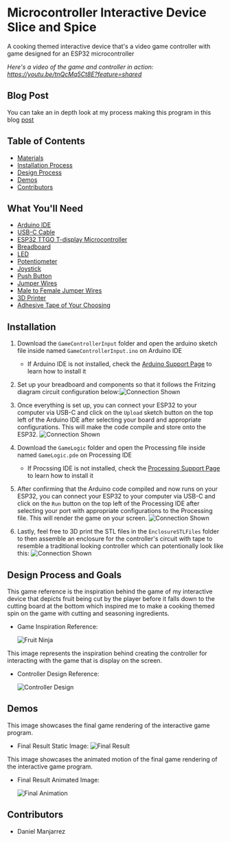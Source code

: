 # Microcontroller Interactive Device Slice and Spice
A cooking themed interactive device that's a video game controller with game designed for an ESP32 microcontroller

*Here's a video of the game and controller in action: https://youtu.be/tnQcMq5Ct8E?feature=shared*

## Blog Post

You can take an in depth look at my process making this program in this blog [post](https://brassy-moonflower-6cd.notion.site/Slice-and-Spice-S2-12d18fb9102d80a786a9e72461ec0fd8?pvs=4)

## Table of Contents

- [Materials](#what-youll-need)
- [Installation Process](#installation)
- [Design Process](#design-process-and-goals)
- [Demos](#demos)
- [Contributors](#contributors)

## What You'll Need

 + [Arduino IDE](https://www.arduino.cc/en/software)
 + [USB-C Cable](https://www.amazon.com/3-Pack-Charging-Compatible-Max%EF%BC%8CSamsung-MacBook/dp/B0C5DFLGZG/ref=sr_1_1_sspa?crid=1J4HMA8LN1V72&dib=eyJ2IjoiMSJ9._xXfHeYXKMA7uaVBojUx7_ztgfErVtQfGS9iKfENhIyM9fyMpbyxRjvtii0Tf4yjlhaQorsdAM6MqPXO7kg06HKjPVVsh_zgFfSz_lB3Mujs5SBqXuGu7unNou_67eJjPteECmqSqyQJ-3WuGb6hDoa6s259xWDlp3RHbFOKcesy0UrPyKvBnMEjzk1GGAZ03Xwczrl-2dIli56iUuHxdmXsHH5k_THtTmGIfckcIjEGKF9nE6xFW9s3R97vA62yXXxH0ugyjIF7hv7GUWTFIyp28Rhv76XkCkyQ2eFJeZs.HRGVQ5v8xi7RDidmZ1ULkysSISZY84_s3ymlprYzKoQ&dib_tag=se&keywords=usb+c+cable&qid=1730077700&s=industrial&sprefix=usb+c+cable%2Cindustrial%2C101&sr=1-1-spons&sp_csd=d2lkZ2V0TmFtZT1zcF9hdGY&psc=1)
 + [ESP32 TTGO T-display Microcontroller](https://www.amazon.com/LILYGO-T-Display-Arduino-Development-CH9102F/dp/B099MPFJ9M?th=1)
 + [Breadboard](https://www.amazon.com/EL-CP-003-Breadboard-Solderless-Distribution-Connecting/dp/B01EV6LJ7G/ref=sr_1_13?crid=34X8PPI0DBVGL&dib=eyJ2IjoiMSJ9.BTT8MNHPlv4K77wqKb52By9wqhO8D20fweqTDbF_zIHk5F4fE59hggxnrwNQ0WXhfMPsTKopU72QV0E78jfiJeR5fH1-r-5-Q2f62ZiWHZy7h65OjWKk6AgCtgvFMVlXVZRIG69yOyUzEbciKw3e_0OFfyMyl9X4n0FXea0pxpK48cyxgtQxq43lyiDW5DwjB_Bq3DIBwFvGlJIo2jblZUu4Ld4rmyKi2xe2b-mCMhnRSnCmMXatnHMNUDiWfaURxkgUqREv3SQr-E_y-4mr8S33kuJ5zt8PwSmC5mEf--Y._KngmxBR7CKm46j1rh--lnUGY7WhmwhG7h8K_bJS7Vw&dib_tag=se&keywords=breadboard&qid=1730077539&s=industrial&sprefix=breadboard%2Cindustrial%2C112&sr=1-13)
 + [LED](https://www.amazon.com/eBoot-Pieces-Emitting-Diodes-Assorted/dp/B06XPV4CSH/ref=sxin_15_pa_sp_search_thematic_sspa?content-id=amzn1.sym.76d54fcc-2362-404d-ab9b-b0653e2b2239%3Aamzn1.sym.76d54fcc-2362-404d-ab9b-b0653e2b2239&crid=FVWQEFJM55ZM&cv_ct_cx=led&dib=eyJ2IjoiMSJ9.6vTmBK01jW8wJBwOUYH4xvzriyO9okaUSxP_jGnIxj7gR22VdYdTLY2q7lrHvcw0XfBp4NyCxN4spTiCn2T5cw.0WNL8ceu-wkmdY7CIex0b0TGPI7ETN-mY5wlwOSa9dg&dib_tag=se&keywords=led&pd_rd_i=B06XPV4CSH&pd_rd_r=ecf755d8-b6c0-49b7-8226-2c16c6a4db1d&pd_rd_w=NgkGS&pd_rd_wg=t0sL4&pf_rd_p=76d54fcc-2362-404d-ab9b-b0653e2b2239&pf_rd_r=SDDGWE6V9XF473A2FCCH&qid=1730077498&s=industrial&sbo=RZvfv%2F%2FHxDF%2BO5021pAnSA%3D%3D&sprefix=led%2Cindustrial%2C92&sr=1-1-6024b2a3-78e4-4fed-8fed-e1613be3bcce-spons&sp_csd=d2lkZ2V0TmFtZT1zcF9zZWFyY2hfdGhlbWF0aWM&psc=1)
 + [Potentiometer](https://www.amazon.com/Molence-Breadboard-Potentiometer-Trimpot-Arduino/dp/B097TPRV61/ref=asc_df_B097TPRV61?tag=bingshoppinga-20&linkCode=df0&hvadid=80539416388073&hvnetw=o&hvqmt=e&hvbmt=be&hvdev=c&hvlocint=&hvlocphy=&hvtargid=pla-4584138884485526&psc=1&msclkid=fe5c01d3cd2b1c57530766cd2e2df2aa)
 + [Joystick](https://www.amazon.com/dp/B07Z44N6DG)
 + [Push Button](https://www.digikey.com/en/products/detail/sparkfun-electronics/COM-10302/5775291)
 + [Jumper Wires](https://www.digikey.com/en/products/detail/bud-industries/BC-32626/5291560)
 + [Male to Female Jumper Wires](https://www.digikey.com/en/products/detail/adafruit-industries-llc/1954/6827087)
 + [3D Printer](https://www.amazon.com/HEPHI3D-Printers-Beginners-Assembled-Removable/dp/B0CMHJRM29/ref=sr_1_10?crid=2MK0PZ9VFMOSU&dib=eyJ2IjoiMSJ9.DpKNC2_35uTLj9pKGNT60blLVJ13BuHHYgOn2hbZcxlp15cPVac9dnOYXc2yjrsX196Kn7_Kb9NEiD1QlBCNqrsD8-CXHcAKH8VuNEcHzGtVCM0rgngYrydG3GsKtsvLSMS83G8ynVlFg_DfCHpUkPHEBQiyfTREEDyDJHbnV30WMia95MDjvbcMAXIWG5WNdvndyp_ybNoUQWyHfk2Ag1BJmeHdxYQKOew5AxtFsphUs-rnUmlt79imEpzL8j8OxBudoOtTds9JGuoE2qgX_1IL5WHcWAzfPGY9QQ3-T5E.g_wgq16-qBcScqvATYpUdqdRl_eUEwvmTmDpE1ClzT8&dib_tag=se&keywords=3d+printer&qid=1730077620&s=industrial&sprefix=3d+p%2Cindustrial%2C98&sr=1-10)
 + [Adhesive Tape of Your Choosing](https://www.amazon.com/Lichamp-General-Purpose-Painting-Stationery/dp/B07G97ZJ7Y/ref=sxin_15_pa_sp_search_thematic_sspa?content-id=amzn1.sym.76d54fcc-2362-404d-ab9b-b0653e2b2239%3Aamzn1.sym.76d54fcc-2362-404d-ab9b-b0653e2b2239&crid=2UEE9F17TEP2O&cv_ct_cx=tape&dib=eyJ2IjoiMSJ9.ltuWyEb4cIxg_G6TjJGGd5hToFDCJFCUctmCmhMpD_0zKcMRCj1QCYXLhxZCHC_t5gDelek12aG4L6x4-w50vQ.3ezT3uv5SMBbQd0xQCHEnYwg4asVE4yvN7ydjhQEcFY&dib_tag=se&keywords=tape&pd_rd_i=B07G97ZJ7Y&pd_rd_r=049ad745-920d-4bd7-91fa-da8bb7d1e324&pd_rd_w=Js0si&pd_rd_wg=dDkoB&pf_rd_p=76d54fcc-2362-404d-ab9b-b0653e2b2239&pf_rd_r=V80YXJ78XGQJ61TPJ08W&qid=1730077660&s=industrial&sbo=RZvfv%2F%2FHxDF%2BO5021pAnSA%3D%3D&sprefix=tape%2Cindustrial%2C98&sr=1-3-6024b2a3-78e4-4fed-8fed-e1613be3bcce-spons&sp_csd=d2lkZ2V0TmFtZT1zcF9zZWFyY2hfdGhlbWF0aWM&psc=1)


## Installation
1. Download the `GameControllerInput` folder and open the arduino sketch file inside named `GameControllerInput.ino` on Arduino IDE
    * If Arduino IDE is not installed, check the [Arduino Support Page](https://support.arduino.cc/hc/en-us/articles/360019833020-Download-and-install-Arduino-IDE) to learn how to install it

2. Set up your breadboard and components so that it follows the Fritzing diagram circuit configuration below:![Connection Shown](images/circuit.png)

3. Once everything is set up, you can connect your ESP32 to your computer via USB-C and click on the `Upload` sketch button on the top left of the Arduino IDE after selecting your board and appropriate configurations. This will make the code compile and store onto the ESP32.
![Connection Shown](images/arduinoScreenshot.png)

4. Download the `GameLogic` folder and open the Processing file inside named `GameLogic.pde` on Processing IDE
    * If Procssing IDE is not installed, check the [Processing Support Page](https://processing.org/download) to learn how to install it

5. After confirming that the Arduino code compiled and now runs on your ESP32, you can connect your ESP32 to your computer via USB-C and click on the `Run` button on the top left of the Processing IDE after selecting your port with appropriate configurations to the Processing file. This will render the game on your screen.
![Connection Shown](images/processingScreenshot.png)

6. Lastly, feel free to 3D print the STL files in the `EnclosureSTLFiles` folder to then assemble an enclosure for the controller's circuit with tape to resemble a traditional looking controller which can potentionally look like this:
![Connection Shown](images/controllerScreenshot.png)

## Design Process and Goals

This game reference is the inspiration behind the game of my interactive device that depicts fruit being cut by the player before it falls down to the cutting board at the bottom which inspired me to make a cooking themed spin on the game with cutting and seasoning ingredients.

- Game Inspiration Reference:

  ![Fruit Ninja](images/FruitNinja.jpg)

This image represents the inspiration behind creating the controller for interacting with the game that is display on the screen.

- Controller Design Reference:

  ![Controller Design](images/controllerReference.jpg)

## Demos

This image showcases the final game rendering of the interactive game program.

- Final Result Static Image: 
![Final Result](images/gameStatic.png)

This image showcases the animated motion of the final game rendering of the interactive game program.

- Final Result Animated Image: 

  ![Final Animation](images/Tree.gif)

## Contributors

- Daniel Manjarrez
